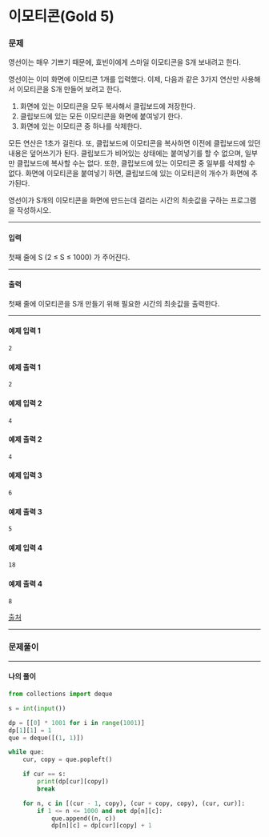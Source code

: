 # 이모티콘(Gold 5)

### 문제

영선이는 매우 기쁘기 때문에, 효빈이에게 스마일 이모티콘을 S개 보내려고 한다.   

영선이는 이미 화면에 이모티콘 1개를 입력했다. 이제, 다음과 같은 3가지 연산만 사용해서 이모티콘을 S개 만들어 보려고 한다.   

1. 화면에 있는 이모티콘을 모두 복사해서 클립보드에 저장한다.
2. 클립보드에 있는 모든 이모티콘을 화면에 붙여넣기 한다.
3. 화면에 있는 이모티콘 중 하나를 삭제한다.

모든 연산은 1초가 걸린다. 또, 클립보드에 이모티콘을 복사하면 이전에 클립보드에 있던 내용은 덮어쓰기가 된다. 클립보드가 비어있는 상태에는 붙여넣기를 할 수 없으며, 일부만 클립보드에 복사할 수는 없다. 또한, 클립보드에 있는 이모티콘 중 일부를 삭제할 수 없다. 화면에 이모티콘을 붙여넣기 하면, 클립보드에 있는 이모티콘의 개수가 화면에 추가된다.   

영선이가 S개의 이모티콘을 화면에 만드는데 걸리는 시간의 최솟값을 구하는 프로그램을 작성하시오.   

---

#### 입력

첫째 줄에 S (2 ≤ S ≤ 1000) 가 주어진다.   

---

#### 출력

첫째 줄에 이모티콘을 S개 만들기 위해 필요한 시간의 최솟값을 출력한다.

---

#### 예제 입력 1
~~~
2
~~~

#### 예제 출력 1
~~~
2
~~~

#### 예제 입력 2
~~~
4
~~~

#### 예제 출력 2
~~~
4
~~~

#### 예제 입력 3
~~~
6
~~~

#### 예제 출력 3
~~~
5
~~~

#### 예제 입력 4
~~~
18
~~~

#### 예제 출력 4
~~~
8
~~~

[출처](https://www.acmicpc.net/problem/14226)

---

### 문제풀이

 

---

#### 나의 풀이

~~~python
from collections import deque

s = int(input())

dp = [[0] * 1001 for i in range(1001)]
dp[1][1] = 1
que = deque([(1, 1)])

while que:
    cur, copy = que.popleft()

    if cur == s:
        print(dp[cur][copy])
        break

    for n, c in [(cur - 1, copy), (cur + copy, copy), (cur, cur)]:
        if 1 <= n <= 1000 and not dp[n][c]:
            que.append((n, c))
            dp[n][c] = dp[cur][copy] + 1
~~~
